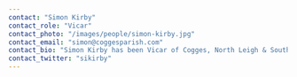 ```yaml
---
contact: "Simon Kirby"
contact_role: "Vicar"
contact_photo: "/images/people/simon-kirby.jpg"
contact_email: "simon@coggesparish.com"
contact_bio: "Simon Kirby has been Vicar of Cogges, North Leigh & South Leigh since January 2013. He is married to Sue and has two sons Thomas & Luke. Before moving to Cogges the family lived in North London for 15 years where Simon worked among other things as a Youth Worker, Church planter, School Chaplain and School Rugby Coach. Simon can often be seen around Cogges shouting for his errant dog Odo to return."
contact_twitter: "sikirby"
---
```

